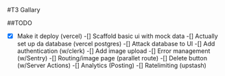 #T3 Gallary

##TODO

-[x] Make it deploy (vercel)
-[]  Scaffold basic ui with mock data
-[] Actually set up da database (vercel postgres)
-[] Attack database to UI
-[] Add authentication (w/clerk)
-[] Add image upload
-[] Error management (w/Sentry)
-[] Routing/image page (parallet route)
-[] Delete button (w/Server Actions)
-[] Analytics (Posting)
-[] Ratelimiting (upstash) 